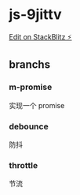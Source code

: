 # js-9jittv

[Edit on StackBlitz ⚡️](https://stackblitz.com/edit/js-9jittv)

## branchs

### m-promise

实现一个 promise

### debounce

防抖

### throttle

节流
